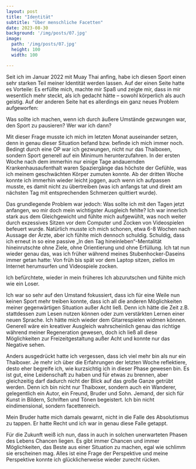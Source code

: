 ```yaml
---
layout: post
title: "Identität"
subtitle: "Über menschliche Facetten"
date: 2023-08-30
background: '/img/posts/07.jpg'
image:
  path: '/img/posts/07.jpg'  
  height: 100
  width: 100

---
```


Seit ich im Januar 2022 mit Muay Thai anfing, habe ich diesen Sport einen sehr starken Teil meiner Identität werden lassen. Auf der einen Seite hatte es Vorteile: Es erfüllte mich, machte mir Spaß und zeigte mir, dass in mir wesentlich mehr steckt, als ich gedacht hätte – sowohl körperlich als auch geistig. Auf der anderen Seite hat es allerdings ein ganz neues Problem aufgeworfen: 

Was sollte ich machen, wenn ich durch äußere Umstände gezwungen war, den Sport zu pausieren? Wer war ich dann? 

Mit dieser Frage musste ich mich im letzten Monat auseinander setzen, denn in genau dieser Situation befand bzw. befinde ich mich immer noch. Bedingt durch eine OP war ich gezwungen, nicht nur das Thaiboxen, sondern Sport generell auf ein Minimum herunterzufahren. In der ersten Woche nach dem immerhin nur einige Tage andauernden Krankenhausaufenthalt waren Spaziergänge das höchste der Gefühle, was ich meinem geschwächten Körper zumuten konnte. Ab der dritten Woche konnte ich immerhin wieder leicht joggen, auch wenn ich aufpassen musste, es damit nicht zu übertreiben (was ich anfangs tat und direkt am nächsten Tag mit entsprechenden Schmerzen quittiert wurde). 

Das grundlegende Problem war jedoch: Was sollte ich mit den Tagen jetzt anfangen, wo mir doch mein wichtigster Ausgleich fehlte? Ich war innerlich stark aus dem Gleichgewicht und fühlte mich aufgewühlt, was noch weiter durch exzessives Sitzen vor dem Computer und Zocken von Videospielen befeuert wurde. Natürlich musste ich mich schonen, etwa 6-8 Wochen nach Aussage der Ärzte, aber ich fühlte mich dennoch schuldig. Schuldig, dass ich erneut in so eine passive „In den Tag hineinleben“-Mentalität hineinrutschte ohne Ziele, ohne Orientierung und ohne Erfüllung. Ich tat nun wieder genau das, was ich früher während meines Stubenhocker-Daseins immer getan hatte: Von früh bis spät vor dem Laptop sitzen, ziellos im Internet herumsurfen und Videospiele zocken. 

Ich befürchtete, wieder in mein früheres Ich abzurutschen und fühlte mich wie ein Loser.

Ich war so sehr auf den Umstand fokussiert, dass ich für eine Weile nun keinen Sport mehr treiben konnte, dass ich all die anderen Möglichkeiten meiner gegenwärtigen Situation außer Acht ließ. Denn ich hätte die Zeit z.B. stattdessen zum Lesen nutzen können oder zum verstärkten Lernen einer neuen Sprache. Ich hätte mich wieder dem Gitarrespielen widmen können. Generell wäre ein kreativer Ausgleich wahrscheinlich genau das richtige während meiner Regeneration gewesen, doch ich ließ all diese Möglichkeiten zur Freizeitgestaltung außer Acht und konnte nur das Negative sehen. 

Anders ausgedrückt hatte ich vergessen, dass ich viel mehr bin als nur ein Thaiboxer. Je mehr ich über die Erfahrungen der letzten Woche reflektiere, desto eher begreife ich, wie kurzsichtig ich in dieser Phase gewesen bin. Es ist gut, eine Leidenschaft zu haben und für etwas zu brennen, aber gleichzeitig darf dadurch nicht der Blick auf das große Ganze getrübt werden. Denn ich bin nicht nur Thaiboxer, sondern auch ein Wanderer, gelegentlich ein Autor, ein Freund, Bruder und Sohn. Jemand, der sich für Kunst in Bildern, Schriften und Tönen begeistert. Ich bin nicht eindimensional, sondern facettenreich. 

Mein Bruder hatte mich damals gewarnt, nicht in die Falle des Absolutismus zu tappen. Er hatte Recht und ich war in genau diese Falle getappt. 

Für die Zukunft weiß ich nun, dass in auch in solchen unerwarteten Phasen des Lebens Chancen liegen. Es gibt immer Chancen und immer Möglichkeiten, das Beste aus einer Situation zu machen, egal wie schlimm sie erscheinen mag. Alles ist eine Frage der Perspektive und meine Perspektive konnte ich glücklicherweise wieder zurecht rücken. 